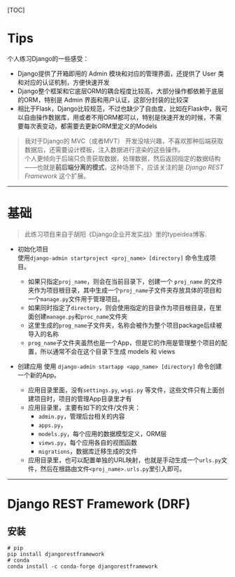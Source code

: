 [TOC]


# Tips

个人练习Django的一些感受：
+ Django提供了开箱即用的 Admin 模块和对应的管理界面，还提供了 User 类和对应的认证机制，方便快速开发
+ Django整个框架和它底层ORM的耦合程度比较高，大部分操作都依赖于底层的ORM，特别是 Admin 界面和用户认证，这部分封装的比较深
+ 相比于Flask，Django比较规范，不过也缺少了自由度，比如在Flask中，我可以自由操作数据库，用或者不用ORM都可以，特别是快速开发的时候，不需要每次表变动，都需要去更新ORM里定义的Models

> 我对于Django的 MVC（或者MVT） 开发没啥兴趣，不喜欢那种后端获取数据后，还需要设计模板，注入数据进行渲染的这些操作。   
> 个人更倾向于后端只负责获取数据，处理数据，然后返回指定的数据结构——也就是**前后端分离的模式**，这种场景下，应该关注的是 *Django REST Framework* 这个扩展。

---

# 基础

> 此练习项目来自于胡阳《Django企业开发实战》里的typeidea博客.

+ 初始化项目   
使用`django-admin startproject <proj_name> [directory]` 命令生成项目。   
  + 如果只指定`proj_name`，则会在当前目录下，创建一个 `proj_name` 的文件夹作为项目根目录，其中生成一个`proj_name`子文件夹存放具体的项目和一个`manage.py`文件用于管理项目。   
  + 如果同时指定了`directory`，则会使用指定的目录作为项目根目录，在里面创建`manage.py`和`proc_name`文件夹
  + 这里生成的`prog_name`子文件夹，名称会被作为整个项目package后续被导入的名称
  + `prog_name`子文件夹虽然也是一个App，但是它的作用是管理整个项目的配置，所以通常不会在这个目录下生成 models 和 views

+ 创建应用
使用 `django-admin startapp <app_name> [directory]` 命令创建一个新的App。  
  + 应用目录里面，没有`settings.py`, `wsgi.py` 等文件，这些文件只有上面创建项目时，项目的管理App目录里才有
  + 应用目录里，主要有如下的文件/文件夹：
    + `admin.py`，管理后台相关的内容
    + `apps.py`，
    + `models.py`，每个应用的数据模型定义，ORM层
    + `views.py`，每个应用各自的视图函数
    + `migrations`，数据库迁移生成的文件
  + 应用目录里，也可以配置单独的URL映射，也就是手动生成一个`urls.py`文件，然后在根路由文件`<proj_name>.urls.py`里引入即可。

---

# Django REST Framework (DRF)

## 安装

```shell
# pip
pip install djangorestframework
# conda
conda install -c conda-forge djangorestframework
```
